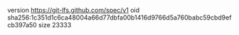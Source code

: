version https://git-lfs.github.com/spec/v1
oid sha256:1c351d1c6ca48004a66d77dbfa00b1416d9766d5a760babc59cbd9efcb397a50
size 23333
